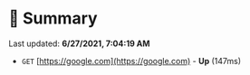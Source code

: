 # 📖 Summary
Last updated: **6/27/2021, 7:04:19 AM**

- `GET` [https://google.com](https://google.com) - **Up** (147ms)
